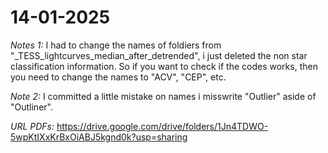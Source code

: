 # 14-01-2025
_Notes 1:_ I had to change the names of foldiers from "_TESS_lightcurves_median_after_detrended", i just deleted the non star classification information. So if you want to check if the codes works, then you need to change the names to "ACV", "CEP", etc.

_Note 2:_ I committed a little mistake on names i misswrite "Outlier" aside of "Outliner".

_URL PDFs:_ https://drive.google.com/drive/folders/1Jn4TDWO-5wpKtIXxKrBxOiABJ5kgnd0k?usp=sharing
